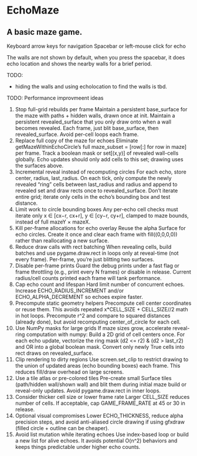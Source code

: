 # EchoMaze

## A basic maze game.
Keyboard arrow keys for navigation
Spacebar or left-mouse click for echo

The walls are not shown by default, when you press the spacebar, it does echo location and shows the nearby walls for a brief period.

TODO: 
* hiding the walls and using echolocation to find the walls is tbd. 


TODO: Performance improvmeent ideas 
1) Stop full-grid rebuilds per frame
Maintain a persistent base_surface for the maze with paths + hidden walls, drawn once at init.
Maintain a persistent revealed_surface that you only draw onto when a wall becomes revealed. Each frame, just blit base_surface, then revealed_surface. Avoid per-cell loops each frame.
2) Replace full copy of the maze for echoes
Eliminate getMazeWithinEchoCircle’s full maze_subset = [row[:] for row in maze] per frame.
Track a boolean mask or set[(x,y)] of revealed wall-cells globally. Echo updates should only add cells to this set; drawing uses the surfaces above.
3) Incremental reveal instead of recomputing circles
For each echo, store center, radius, last_radius. On each tick, only compute the newly revealed “ring” cells between last_radius and radius and append to revealed set and draw rects once to revealed_surface.
Don’t iterate entire grid; iterate only cells in the echo’s bounding box and test distance.
4) Limit work to circle bounding boxes
Any per-echo cell checks must iterate only x ∈ [cx−r, cx+r], y ∈ [cy−r, cy+r], clamped to maze bounds, instead of full mazeY × mazeX.
5) Kill per-frame allocations for echo overlay
Reuse the alpha Surface for echo circles. Create it once and clear each frame with fill((0,0,0,0)) rather than reallocating a new surface.
6) Reduce draw calls with rect batching
When revealing cells, build batches and use pygame.draw.rect in loops only at reveal-time (not every frame). Per-frame, you’re just blitting two surfaces.
7) Disable per-frame prints
Guard the debug prints under a fast flag or frame throttling (e.g., print every N frames) or disable in release. Current radius/cell counts printed each frame will tank performance.
8) Cap echo count and lifespan
Hard limit number of concurrent echoes. Increase ECHO_RADIUS_INCREMENT and/or ECHO_ALPHA_DECREMENT so echoes expire faster.
9) Precompute static geometry helpers
Precompute cell center coordinates or reuse them. This avoids repeated x*CELL_SIZE + CELL_SIZE//2 math in hot loops.
Precompute r^2 and compare to squared distances (already done), but avoid recomputing center_of_circle for each cell.
10) Use NumPy masks for large grids
If maze sizes grow, accelerate reveal-ring computation with numpy:
Build a 2D grid of cell centers once.
For each echo update, vectorize the ring mask (d2 <= r2) & (d2 > last_r2) and OR into a global boolean mask.
Convert only newly True cells into rect draws on revealed_surface.
11) Clip rendering to dirty regions
Use screen.set_clip to restrict drawing to the union of updated areas (echo bounding boxes) each frame. This reduces fill/draw overhead on large screens.
12) Use a tile atlas or pre-colored tiles
Pre-create small Surface tiles (path/hidden wall/shown wall) and blit them during initial maze build or reveal-only updates. Avoid pygame.draw.rect in inner loops.
13) Consider thicker cell size or lower frame rate
Larger CELL_SIZE reduces number of cells.
If acceptable, cap GAME_FRAME_RATE at 45 or 30 in release.
14) Optional visual compromises
Lower ECHO_THICKNESS, reduce alpha precision steps, and avoid anti-aliased circle drawing if using gfxdraw (filled circle + outline can be cheaper).
15) Avoid list mutation while iterating echoes
Use index-based loop or build a new list for alive echoes. It avoids potential O(n^2) behaviors and keeps things predictable under higher echo counts.
